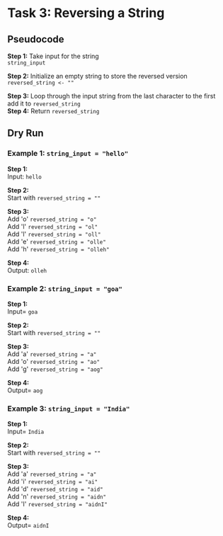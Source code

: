 # Task 3: Reversing a String

## Pseudocode

**Step 1:** Take input for the string  
`string_input`  

**Step 2:** Initialize an empty string to store the reversed version  
`reversed_string <- ""`  

**Step 3:** Loop through the input string from the last character to the first  
add it to `reversed_string`  
**Step 4:** Return `reversed_string`  

## Dry Run

### Example 1: `string_input = "hello"`  

**Step 1:**  
Input: `hello`

**Step 2:**  
Start with `reversed_string = ""`

**Step 3:**   
 Add 'o'  `reversed_string = "o"`  
 Add 'l'  `reversed_string = "ol"`  
 Add 'l'  `reversed_string = "oll"`  
 Add 'e'  `reversed_string = "olle"`  
 Add 'h'  `reversed_string = "olleh"`

**Step 4:**  
Output: `olleh`

### Example 2: `string_input = "goa"`  

**Step 1:**  
Input= `goa`

**Step 2:**  
Start with `reversed_string = ""`

**Step 3:**  
 Add 'a'  `reversed_string = "a"`  
 Add 'o'  `reversed_string = "ao"`  
 Add 'g'  `reversed_string = "aog"`

**Step 4:**  
Output= `aog`

### Example 3: `string_input = "India"`  

**Step 1:**  
Input= `India`

**Step 2:**  
Start with `reversed_string = ""`

**Step 3:**  
 Add 'a'  `reversed_string = "a"`  
 Add 'i'  `reversed_string = "ai"`  
 Add 'd'  `reversed_string = "aid"`  
 Add 'n'  `reversed_string = "aidn"`  
 Add 'I'  `reversed_string = "aidnI"`

**Step 4:**  
Output= `aidnI`
